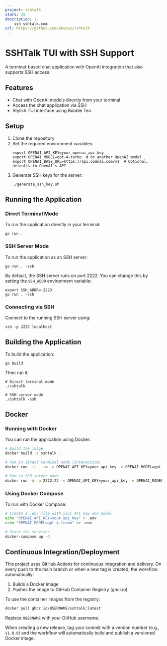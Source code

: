 ```yaml
---
project: sshtalk
stars: 25
description: |-
    ssh sshtalk.com
url: https://github.com/akazwz/sshtalk
---
```


# SSHTalk TUI with SSH Support

A terminal-based chat application with OpenAI integration that also supports SSH access.

## Features

- Chat with OpenAI models directly from your terminal
- Access the chat application via SSH
- Stylish TUI interface using Bubble Tea

## Setup

1. Clone the repository
2. Set the required environment variables:
   ```
   export OPENAI_API_KEY=your_openai_api_key
   export OPENAI_MODEL=gpt-4-turbo  # or another OpenAI model
   export OPENAI_BASE_URL=https://api.openai.com/v1  # Optional, defaults to OpenAI's API
   ```
3. Generate SSH keys for the server:
   ```
   ./generate_ssh_key.sh
   ```

## Running the Application

### Direct Terminal Mode

To run the application directly in your terminal:

```
go run .
```

### SSH Server Mode

To run the application as an SSH server:

```
go run . -ssh
```

By default, the SSH server runs on port 2222. You can change this by setting the `SSH_ADDR` environment variable:

```
export SSH_ADDR=:2223
go run . -ssh
```

### Connecting via SSH

Connect to the running SSH server using:

```
ssh -p 2222 localhost
```

## Building the Application

To build the application:

```
go build
```

Then run it:

```
# Direct terminal mode
./sshtalk

# SSH server mode
./sshtalk -ssh
```

## Docker

### Running with Docker

You can run the application using Docker:

```bash
# Build the image
docker build -t sshtalk .

# Run in direct terminal mode (interactive)
docker run -it --rm -e OPENAI_API_KEY=your_api_key -e OPENAI_MODEL=gpt-4-turbo sshtalk

# Run in SSH server mode
docker run -d -p 2222:22 -e OPENAI_API_KEY=your_api_key -e OPENAI_MODEL=gpt-4-turbo sshtalk
```

### Using Docker Compose

To run with Docker Compose:

```bash
# Create a .env file with your API key and model
echo "OPENAI_API_KEY=your_api_key" > .env
echo "OPENAI_MODEL=gpt-4-turbo" >> .env

# Start the services
docker-compose up -d
```

## Continuous Integration/Deployment

This project uses GitHub Actions for continuous integration and delivery. On every push to the main branch or when a new tag is created, the workflow automatically:

1. Builds a Docker image
2. Pushes the image to GitHub Container Registry (ghcr.io)

To use the container images from the registry:

```bash
docker pull ghcr.io/USERNAME/sshtalk:latest
```

Replace `USERNAME` with your GitHub username.

When creating a new release, tag your commit with a version number (e.g., `v1.0.0`) and the workflow will automatically build and publish a versioned Docker image. 
